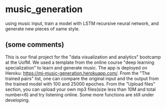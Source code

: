 # music_generation
using music input, train a model with LSTM recursive neural network,  and generate new pieces of same style.

## (some comments)
This is our final project for the "data visualization and analytics" bootcamp at the UofM. We used a template from the online 
course "deep learning specialization" to learn and generate music. The app is deployed on Heroku: https://mj-music-generation.herokuapp.com/. 
From the "The trained pairs" list,  one can compare the original input and the output from the trained model with 100 and 25000 epoches.
From the "Upload files" section, you can upload your own mp3 files(size less than 10M and total number<6) and try listening online. Some more functions are still under developing.
